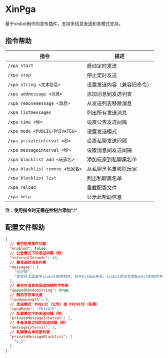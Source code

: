 # XinPga

基于xinbot制作的宣传插件，支持多信息发送和多模式支持。

## 指令帮助

| 指令 | 描述 |
|------|------|
| `/xpa start` | 启动定时发送 |
| `/xpa stop` | 停止定时发送 |
| `/xpa string <文本信息>` | 设置发送内容（兼容旧命令） |
| `/xpa addmessage <消息>` | 添加消息到发送列表 |
| `/xpa removemessage <消息>` | 从发送列表移除消息 |
| `/xpa listmessages` | 列出所有发送消息 |
| `/xpa time <秒>` | 设置公告发送间隔 |
| `/xpa mode <PUBLIC/PRIVATE&>` | 设置发送模式 |
| `/xpa privateinterval <秒>` | 设置私聊发送间隔 |
| `/xpa messageinterval <秒>` | 设置消息间发送间隔 |
| `/xpa blacklist add <玩家名>` | 添加玩家到私聊黑名单 |
| `/xpa blacklist remove <玩家名>` | 从私聊黑名单移除玩家 |
| `/xpa blacklist list` | 列出私聊黑名单 |
| `/xpa reload` | 重载配置文件 |
| `/xpa help` | 显示此帮助信息 |
**注：使用指令时无需在控制台添加"/"**

## 配置文件帮助

```json
{
  // 是否启用插件功能
  "enabled": false,
  // 公告模式下的发送间隔（秒）
  "intervalSeconds": 40,
  // 要发送的消息列表
  "messages": [
    "你好啊",
    "本宣传工具基于xinbot框架制作，已在GitHub开源。xinbot带给您类Bukkit的插件开发体验（github.com/2698269088/XinPga）"
  ],
  // 是否在消息末尾追加随机字符串
  "appendRandomString": true,
  // 随机字符串长度
  "randomLength": 5,
  // 发送模式：PUBLIC（公告）或 PRIVATE（私聊）
  "sendMode": "PRIVATE",
  // 私聊模式下的发送间隔（秒）
  "privateMessageInterval": 2,
  // 多条消息之间的发送间隔（秒）
  "messageInterval": 1,
  // 私聊黑名单玩家列表
  "privateMessageBlacklist": [
    "e_2"
  ]
}
